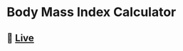 # Body Mass Index Calculator

## 🔗 [Live](https://60bfd18b164b3b0008111b35--stupefied-banach-f12e9c.netlify.app/)
